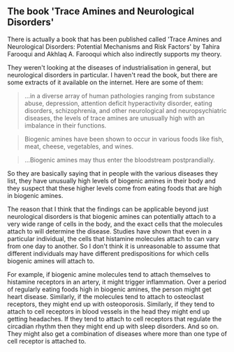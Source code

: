 ## The book 'Trace Amines and Neurological Disorders'

There is actually a book that has been published called 'Trace Amines and Neurological Disorders: Potential Mechanisms and Risk Factors' by Tahira Farooqui and Akhlaq A. Farooqui which also indirectly supports my theory.

They weren't looking at the diseases of industrialisation in general, but neurological disorders in particular. I haven't read the book, but there are some extracts of it available on the internet. Here are some of them:

> ...in a diverse array of human pathologies ranging from substance abuse, depression, attention deficit hyperactivity disorder, eating disorders, schizophrenia, and other neurological and neuropsychiatric diseases, the levels of trace amines are unusually high with an imbalance in their functions.

> Biogenic amines have been shown to occur in various foods like fish, meat, cheese, vegetables, and wines.

> ...Biogenic amines may thus enter the bloodstream postprandially.

So they are basically saying that in people with the various diseases they list, they have unusually high levels of biogenic amines in their body and they suspect that these higher levels come from eating foods that are high in biogenic amines.

The reason that I think that the findings can be applicable beyond just neurological disorders is that biogenic amines can potentially attach to a very wide range of cells in the body, and the exact cells that the molecules attach to will determine the disease. Studies have shown that even in a particular individual, the cells that histamine molecules attach to can vary from one day to another. So I don't think it is unreasonable to assume that different individuals may have different predispositions for which cells biogenic amines will attach to. 

For example, if biogenic amine molecules tend to attach themselves to histamine receptors in an artery, it might trigger inflammation. Over a period of regularly eating foods high in biogenic amines, the person might get heart disease. Similarly, if the molecules tend to attach to osteoclast receptors, they might end up with osteoporosis. Similarly, if they tend to attach to cell receptors in blood vessels in the head they might end up getting headaches. If they tend to attach to cell receptors that regulate the circadian rhythm then they might end up with sleep disorders. And so on. They might also get a combination of diseases where more than one type of cell receptor is attached to. 
